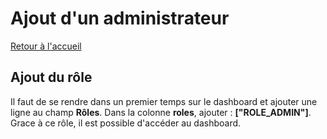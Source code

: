 # Ajout d\'un administrateur
[Retour à l'accueil](index.md)

## Ajout du rôle

Il faut de se rendre dans un premier temps sur le dashboard et ajouter une ligne au champ **Rôles**. Dans la colonne **roles**, ajouter : **["ROLE_ADMIN"]**.
Grace à ce rôle, il est possible d'accéder au dashboard.
